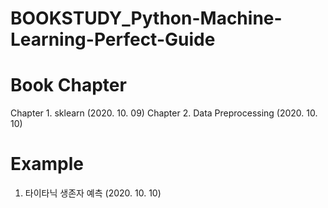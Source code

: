 # BOOKSTUDY_Python-Machine-Learning-Perfect-Guide

# Book Chapter

Chapter 1. sklearn (2020. 10. 09)
Chapter 2. Data Preprocessing (2020. 10. 10)


# Example

1. 타이타닉 생존자 예측 (2020. 10. 10)
